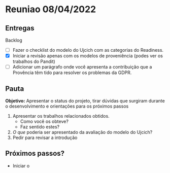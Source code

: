 # Reuniao 08/04/2022

## Entregas

Backlog

- [ ] Fazer o checklist do modelo do Ujcich com as categorias do Readiness.
- [x] Iniciar a revisão apenas com os modelos de proveniência (podes ver os trabalhos do Pandit)
- [ ] Adicionar um parágrafo onde você apresenta a contribuição que a Provência têm tido para resolver os problemas da GDPR.

## Pauta

**Objetivo:** Apresentar o status do projeto, tirar dúvidas que surgiram durante o desenvolvimento e orientações para os próximos passos

1. Apresentar os trabalhos relacionados obtidos.
	- Como você os obteve?
	- Faz sentido estes?
2. *O que* poderia ser apresentado da avaliação do modelo do Ujcich?
3. Pedir para revisar a introdução

## Próximos passos?

- Iniciar o 